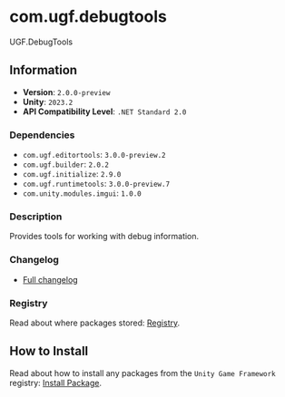 # com.ugf.debugtools

UGF.DebugTools

## Information

- **Version**: `2.0.0-preview`
- **Unity**: `2023.2`
- **API Compatibility Level**: `.NET Standard 2.0`

### Dependencies

- `com.ugf.editortools`: `3.0.0-preview.2`
- `com.ugf.builder`: `2.0.2`
- `com.ugf.initialize`: `2.9.0`
- `com.ugf.runtimetools`: `3.0.0-preview.7`
- `com.unity.modules.imgui`: `1.0.0`


### Description

Provides tools for working with debug information.

### Changelog

- [Full changelog](changelog.md)

### Registry

Read about where packages stored: [Registry](https://github.com/unity-game-framework/organization/blob/main/docs/registry.md).

## How to Install

Read about how to install any packages from the `Unity Game Framework` registry: [Install Package](https://github.com/unity-game-framework/organization/blob/main/docs/install-packages.md).
